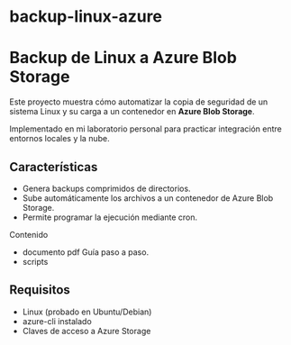 # backup-linux-azure
# Backup de Linux a Azure Blob Storage

Este proyecto muestra cómo automatizar la copia de seguridad de un sistema Linux y su carga a un contenedor en **Azure Blob Storage**.

Implementado en mi laboratorio personal para practicar integración entre entornos locales y la nube.

## Características
- Genera backups comprimidos de directorios.
- Sube automáticamente los archivos a un contenedor de Azure Blob Storage.
- Permite programar la ejecución mediante cron.

Contenido
- documento pdf Guía paso a paso.
- scripts

## Requisitos
- Linux (probado en Ubuntu/Debian)
- azure-cli instalado
- Claves de acceso a Azure Storage


